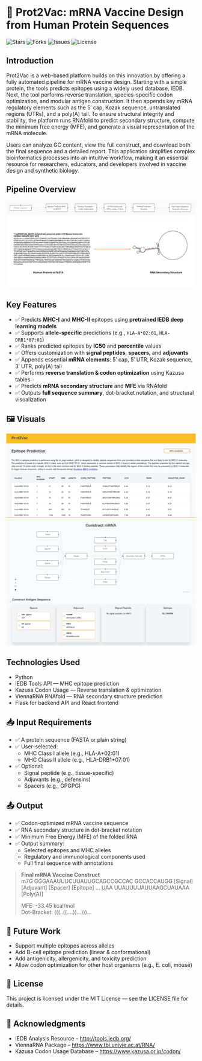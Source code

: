 # 🧬 Prot2Vac: mRNA Vaccine Design from Human Protein Sequences
![Stars](https://img.shields.io/github/stars/hydraharish123/prot2vac?style=social)
![Forks](https://img.shields.io/github/forks/hydraharish123/prot2vac?style=social)
![Issues](https://img.shields.io/github/issues/hydraharish123/prot2vac)
![License](https://img.shields.io/github/license/hydraharish123/prot2vac)


## Introduction

Prot2Vac is a web-based platform builds on this innovation by offering
          a fully automated pipeline for mRNA vaccine design. Starting with a
          simple protein, the tools predicts epitopes using a widely used
          database, IEDB. Next, the tool performs reverse translation,
          species-specific codon optimization, and modular antigen construction.
          It then appends key mRNA regulatory elements such as the 5′ cap, Kozak
          sequence, untranslated regions (UTRs), and a poly(A) tail. To ensure
          structural integrity and stability, the platform runs RNAfold to
          predict secondary structure, compute the minimum free energy (MFE),
          and generate a visual representation of the mRNA molecule. 
          
          
Users can
          analyze GC content, view the full construct, and download both the
          final sequence and a detailed report. This application simplifies
          complex bioinformatics processes into an intuitive workflow, making it
          an essential resource for researchers, educators, and developers
          involved in vaccine design and synthetic biology.

## Pipeline Overview

![Flowchart](figures/flowchart.png)
![Overview](figures/overview.png)

## Key Features

- ✅ Predicts **MHC-I** and **MHC-II** epitopes using **pretrained IEDB deep learning models**  
- ✅ Supports **allele-specific** predictions (e.g., `HLA-A*02:01`, `HLA-DRB1*07:01`)  
- ✅ Ranks predicted epitopes by **IC50** and **percentile** values  
- ✅ Offers customization with **signal peptides**, **spacers**, and **adjuvants**  
- ✅ Appends essential **mRNA elements**: 5′ cap, 5′ UTR, Kozak sequence, 3′ UTR, poly(A) tail  
- ✅ Performs **reverse translation & codon optimization** using Kazusa tables  
- ✅ Predicts **mRNA secondary structure** and **MFE** via RNAfold  
- ✅ Outputs **full sequence summary**, dot-bracket notation, and structural visualization  






## 🖼️ Visuals 
![epitope_results](figures/epitope_results.png)
![mRNA components flowchart](figures/mRNA_building_pipeline.png)
![mRNA components](figures/Antigen_Construction.png)



## Technologies Used

- Python
- IEDB Tools API — MHC epitope prediction
- Kazusa Codon Usage — Reverse translation & optimization
- ViennaRNA RNAfold — RNA secondary structure prediction
- Flask for backend API and React frontend

## 📥 Input Requirements

- ✅ A protein sequence (FASTA or plain string)
- ✅ User-selected:
  - MHC Class I allele (e.g., HLA-A*02:01)
  - MHC Class II allele (e.g., HLA-DRB1*07:01)
- ✅ Optional:
  - Signal peptide (e.g., tissue-specific)
  - Adjuvants (e.g., defensins)
  - Spacers (e.g., GPGPG)

## 📤 Output

- ✅ Codon-optimized mRNA vaccine sequence
- ✅ RNA secondary structure in dot-bracket notation
- ✅ Minimum Free Energy (MFE) of the folded RNA
- ✅ Output summary:
  - Selected epitopes and MHC alleles
  - Regulatory and immunological components used
  - Full final sequence with annotations

> **Final mRNA Vaccine Construct**  
> m7G GGGAAAUUUCUUAUUGCAGCCGCCAC GCCACCAUGG [Signal] [Adjuvant] [Spacer] [Epitope] ... UAA UUAUUUUAUUAAGCUAUAAA [Poly(A)]  
> 
> MFE: -33.45 kcal/mol  
> Dot-Bracket: (((..((....))...)))...


## 🔭 Future Work

- Support multiple epitopes across alleles
- Add B-cell epitope prediction (linear & conformational)
- Add antigenicity, allergenicity, and toxicity prediction
- Allow codon optimization for other host organisms (e.g., E. coli, mouse)

## 📄 License

This project is licensed under the MIT License — see the LICENSE file for details.

## 🙌 Acknowledgments

- IEDB Analysis Resource – http://tools.iedb.org/
- ViennaRNA Package – https://www.tbi.univie.ac.at/RNA/
- Kazusa Codon Usage Database – https://www.kazusa.or.jp/codon/
